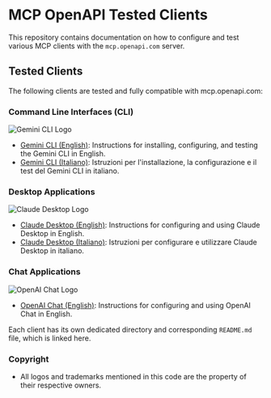 # MCP OpenAPI Tested Clients

This repository contains documentation on how to configure and test various MCP clients with the `mcp.openapi.com` server.

## Tested Clients

The following clients are tested and fully compatible with mcp.openapi.com:

### Command Line Interfaces (CLI)
![Gemini CLI Logo](https://upload.wikimedia.org/wikipedia/commons/d/d9/Google_Gemini_logo_2025.svg)
- [Gemini CLI (English)](gemini-cli/README.md): Instructions for installing, configuring, and testing the Gemini CLI in English.
- [Gemini CLI (Italiano)](gemini-cli/README_IT.md): Istruzioni per l'installazione, la configurazione e il test del Gemini CLI in italiano.

### Desktop Applications
![Claude Desktop Logo](https://upload.wikimedia.org/wikipedia/commons/8/8a/Claude_AI_logo.svg)
- [Claude Desktop (English)](claude/README.md): Instructions for configuring and using Claude Desktop in English.
- [Claude Desktop (Italiano)](claude/README_IT.md): Istruzioni per configurare e utilizzare Claude Desktop in italiano.

### Chat Applications
![OpenAI Chat Logo](https://upload.wikimedia.org/wikipedia/commons/a/af/OpenAI_logo_2025_%28wordmark%29.svg)
- [OpenAI Chat (English)](openai-chat/README.md): Instructions for configuring and using OpenAI Chat in English.

Each client has its own dedicated directory and corresponding `README.md` file, which is linked here.





### Copyright
* All logos and trademarks mentioned in this code are the property of their respective owners.
